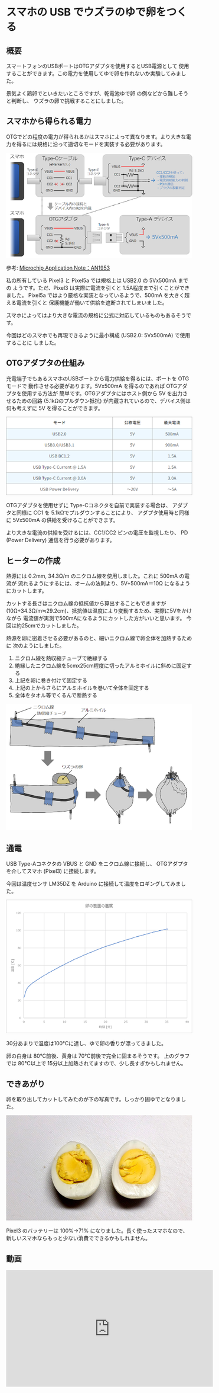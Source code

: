 # スマホの USB でウズラのゆで卵をつくる

## 概要

スマートフォンのUSBポートはOTGアダプタを使用するとUSB電源として
使用することができます。この電力を使用してゆで卵を作れないか実験してみました。

景気よく鶏卵でといきたいところですが、乾電池ゆで卵 の例などから難しそうと判断し、
ウズラの卵で挑戦することにしました。

## スマホから得られる電力

OTGでどの程度の電力が得られるかはスマホによって異なります。より大きな電力を得るには規格に沿って適切なモードを実装する必要があります。

![](./usb_powert_spec.png)

参考: [Microchip Application Note：AN1953](http://ww1.microchip.com/downloads/en/appnotes/00001953a.pdf)

私の所有している Pixel3 と Pixel5a では規格上は USB2.0 の 5Vx500mA までの
ようです。ただ、Pixel3 は実際に電流を引くと 1.5A程度まで引くことができました。
Pixel5a ではより厳格な実装となっているようで、500mA を大きく超える電流を引くと
保護機能が働いて供給を遮断されてしまいました。

スマホによってはより大きな電流の規格に公式に対応しているものもあるそうです。

今回はどのスマホでも再現できるように最小構成 (USB2.0: 5Vx500mA) で使用することに
しました。

## OTGアダプタの仕組み

充電端子でもあるスマホのUSBポートから電力供給を得るには、ポートを OTGモードで
動作させる必要があります。5Vx500mA を得るのであれば OTGアダプタを使用する方法が
簡単です。OTGアダプタにはホスト側から 5V を出力させるための回路
(5.1kΩのプルダウン抵抗) が内蔵されているので、デバイス側は何も考えずに
5V を得ることができます。

![](./cc_connection.png)

OTGアダプタを使用せずに Type-Cコネクタを自前で実装する場合は、
アダプタと同様に CC1 を 5.1kΩでプルダウンすることにより、
アダプタ使用時と同様に 5Vx500mA の供給を受けることができます。

より大きな電流の供給を受けるには、CC1/CC2 ピンの電圧を監視したり、
PD (Power Delivery) 通信を行う必要があります。

## ヒーターの作成

熱源には 0.2mm, 34.3Ω/m のニクロム線を使用しました。これに 500mA の電流が
流れるようにするには、オームの法則より、5V÷500mA＝10Ω になるようにカットします。

カットする長さはニクロム線の抵抗値から算出することもできますが
(10Ω÷34.3Ω/m≒29.2cm)、抵抗値は温度により変動するため、実際に5Vをかけながら
電流値が実測で500mAになるようにカットした方がいいと思います。
今回は約25cmでカットしました。

熱源を卵に密着させる必要があるのと、細いニクロム線で卵全体を加熱するために
次のようにしました。

1. ニクロム線を熱収縮チューブで絶縁する
2. 絶縁したニクロム線を5cmx25cm程度に切ったアルミホイルに斜めに固定する
3. 上記を卵に巻き付けて固定する
4. 上記の上からさらにアルミホイルを巻いて全体を固定する
5. 全体をタオル等でくるんで断熱する

![](./build.png)

## 通電

USB Type-Aコネクタの VBUS と GND をニクロム線に接続し、
OTGアダプタを介してスマホ (Pixel3) に接続します。

今回は温度センサ LM35DZ を Arduino に接続して温度をロギングしてみました。

![](./temp_graph.png)

30分あまりで温度は100℃に達し、ゆで卵の香りが漂ってきました。

卵の白身は 80℃前後、黄身は 70℃前後で完全に固まるそうです。
上のグラフでは 80℃以上で 15分以上加熱されてますので、少し長すぎかもしれません。

## できあがり

卵を取り出してカットしてみたのが下の写真です。しっかり固ゆでとなりました。

![](./coocked_egg.jpg)

Pixel3 のバッテリーは 100%→71% になりました。長く使ったスマホなので、
新しいスマホならもっと少ない消費でできるかもしれません。

## 動画

<iframe width="560" height="315" src="https://www.youtube.com/embed/XoHzk0J2f0c?si=W5COjgVICNYyLxdS" title="YouTube video player" frameborder="0" allow="accelerometer; autoplay; clipboard-write; encrypted-media; gyroscope; picture-in-picture; web-share" allowfullscreen></iframe>
